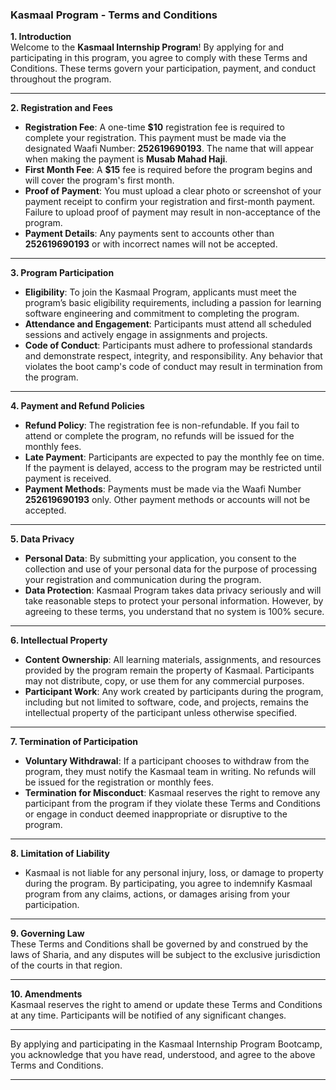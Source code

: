 ### **Kasmaal Program - Terms and Conditions**  

**1. Introduction**  
Welcome to the **Kasmaal Internship Program**! By applying for and participating in this program, you agree to comply with these Terms and Conditions. These terms govern your participation, payment, and conduct throughout the program.

---

**2. Registration and Fees**  
- **Registration Fee**: A one-time **$10** registration fee is required to complete your registration. This payment must be made via the designated Waafi Number: **252619690193**. The name that will appear when making the payment is **Musab Mahad Haji**.  
- **First Month Fee**: A **$15** fee is required before the program begins and will cover the program's first month.  
- **Proof of Payment**: You must upload a clear photo or screenshot of your payment receipt to confirm your registration and first-month payment. Failure to upload proof of payment may result in non-acceptance of the program.  
- **Payment Details**: Any payments sent to accounts other than **252619690193** or with incorrect names will not be accepted.  

---

**3. Program Participation**  
- **Eligibility**: To join the Kasmaal Program, applicants must meet the program’s basic eligibility requirements, including a passion for learning software engineering and commitment to completing the program.  
- **Attendance and Engagement**: Participants must attend all scheduled sessions and actively engage in assignments and projects.  
- **Code of Conduct**: Participants must adhere to professional standards and demonstrate respect, integrity, and responsibility. Any behavior that violates the boot camp's code of conduct may result in termination from the program.  

---

**4. Payment and Refund Policies**  
- **Refund Policy**: The registration fee is non-refundable. If you fail to attend or complete the program, no refunds will be issued for the monthly fees.  
- **Late Payment**: Participants are expected to pay the monthly fee on time. If the payment is delayed, access to the program may be restricted until payment is received.  
- **Payment Methods**: Payments must be made via the Waafi Number **252619690193** only. Other payment methods or accounts will not be accepted.  

---

**5. Data Privacy**  
- **Personal Data**: By submitting your application, you consent to the collection and use of your personal data for the purpose of processing your registration and communication during the program.  
- **Data Protection**: Kasmaal Program takes data privacy seriously and will take reasonable steps to protect your personal information. However, by agreeing to these terms, you understand that no system is 100% secure.

---

**6. Intellectual Property**  
- **Content Ownership**: All learning materials, assignments, and resources provided by the program remain the property of Kasmaal. Participants may not distribute, copy, or use them for any commercial purposes.  
- **Participant Work**: Any work created by participants during the program, including but not limited to software, code, and projects, remains the intellectual property of the participant unless otherwise specified.

---

**7. Termination of Participation**  
- **Voluntary Withdrawal**: If a participant chooses to withdraw from the program, they must notify the Kasmaal team in writing. No refunds will be issued for the registration or monthly fees.  
- **Termination for Misconduct**: Kasmaal reserves the right to remove any participant from the program if they violate these Terms and Conditions or engage in conduct deemed inappropriate or disruptive to the program.

---

**8. Limitation of Liability**  
- Kasmaal is not liable for any personal injury, loss, or damage to property during the program. By participating, you agree to indemnify Kasmaal program from any claims, actions, or damages arising from your participation.

---

**9. Governing Law**  
These Terms and Conditions shall be governed by and construed by the laws of Sharia, and any disputes will be subject to the exclusive jurisdiction of the courts in that region.

---

**10. Amendments**  
Kasmaal reserves the right to amend or update these Terms and Conditions at any time. Participants will be notified of any significant changes.

---

By applying and participating in the Kasmaal Internship Program Bootcamp, you acknowledge that you have read, understood, and agree to the above Terms and Conditions.

---
